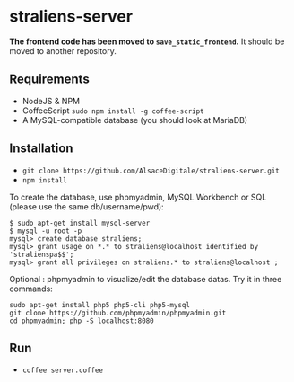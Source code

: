 # straliens-server

**The frontend code has been moved to `save_static_frontend`.** It should be moved to another repository.

## Requirements

 - NodeJS & NPM
 - CoffeeScript `sudo npm install -g coffee-script`
 - A MySQL-compatible database (you should look at MariaDB)

## Installation

 - `git clone https://github.com/AlsaceDigitale/straliens-server.git`
 - `npm install`

To create the database, use phpmyadmin, MySQL Workbench or SQL (please use the same db/username/pwd):
```
$ sudo apt-get install mysql-server
$ mysql -u root -p
mysql> create database straliens;
mysql> grant usage on *.* to straliens@localhost identified by 'stralienspa$$';
mysql> grant all privileges on straliens.* to straliens@localhost ;
```

Optional : phpmyadmin to visualize/edit the database datas. Try it in three commands:
```
sudo apt-get install php5 php5-cli php5-mysql
git clone https://github.com/phpmyadmin/phpmyadmin.git
cd phpmyadmin; php -S localhost:8080
```

## Run

 - `coffee server.coffee`
